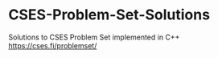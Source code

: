 # CSES-Problem-Set-Solutions
Solutions to CSES Problem Set implemented in C++
<br/>
https://cses.fi/problemset/
